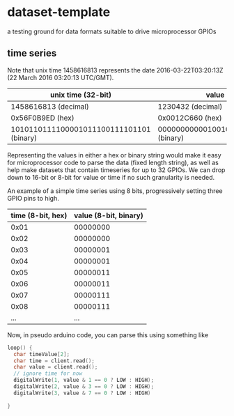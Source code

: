 # dataset-template
a testing ground for data formats suitable to drive microprocessor GPIOs

## time series

Note that unix time 1458616813 represents the date 2016-03-22T03:20:13Z (22 March 2016 03:20:13 UTC/GMT).

 unix time (32-bit) | value (32-bit)
 --- | ---
 1458616813 (decimal) | 1230432 (decimal)
 0x56F0B9ED (hex) | 0x0012C660 (hex)
 1010110111100001011100111101101 (binary) | 00000000000100101100011001100000 (binary)

Representing the values in either a hex or binary string would make it easy for microprocessor code to parse the data (fixed length string), as well as help make datasets that contain timeseries for up to 32 GPIOs. We can drop down to 16-bit or 8-bit for value or time if no such granularity is needed.

An example of a simple time series using 8 bits, progressively setting three GPIO pins to high.

 time (8-bit, hex) | value (8-bit, binary)
 --- | ---
 0x01 | 00000000
 0x02 | 00000000
 0x03 | 00000001
 0x04 | 00000001
 0x05 | 00000011
 0x06 | 00000011
 0x07 | 00000111
 0x08 | 00000111
... | ...

Now, in pseudo arduino code, you can parse this using something like

```cpp
loop() {
  char timeValue[2]; 
  char time = client.read();
  char value = client.read();
  // ignore time for now
  digitalWrite(1, value & 1 == 0 ? LOW : HIGH);
  digitalWrite(2, value & 3 == 0 ? LOW : HIGH);
  digitalWrite(3, value & 7 == 0 ? LOW : HIGH)
  
}
```


